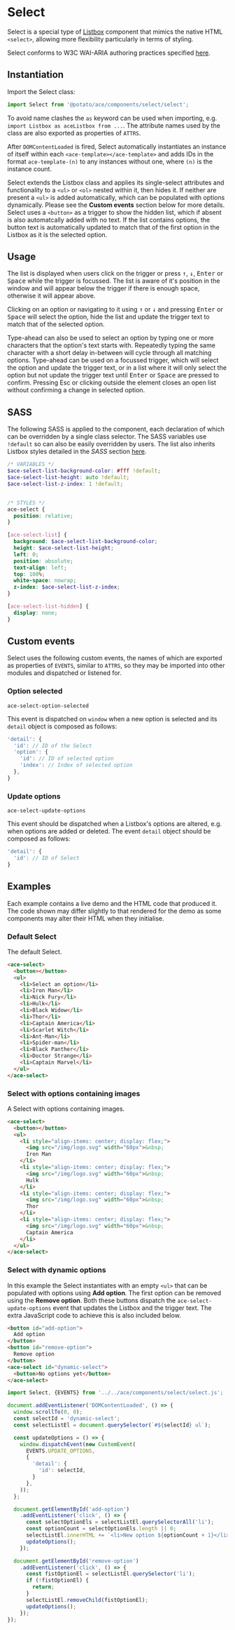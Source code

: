 # Select

Select is a special type of [Listbox](/listbox) component that mimics the native HTML `<select>`, allowing more flexibility particularly in terms of styling.

Select conforms to W3C WAI-ARIA authoring practices specified [here](https://www.w3.org/TR/examples/listbox/listbox-collapsible.html).


## Instantiation

Import the Select class:

```js
import Select from '@potato/ace/components/select/select';
```

To avoid name clashes the `as` keyword can be used when importing, e.g. `import Listbox as aceListbox from ...`. The attribute names used by the class are also exported as properties of `ATTRS`.

After `DOMContentLoaded` is fired, Select automatically instantiates an instance of itself within each `<ace-template></ace-template>` and adds IDs in the format `ace-template-(n)` to any instances without one, where `(n)` is the instance count.

Select extends the Listbox class and applies its single-select attributes and functionality to a `<ul>` or `<ol>` nested within it, then hides it. If neither are present a `<ul>` is added automatically, which can be populated with options dynamically. Please see the **Custom events** section below for more details. Select uses a `<button>` as a trigger to show the hidden list, which if absent is also automatcally added with no text. If the list contains options, the button text is automatically updated to match that of the first option in the Listbox as it is the selected option.


## Usage

The list is displayed when users click on the trigger or press <kbd>&#8593;</kbd>, <kbd>&#8595;</kbd>, <kbd>Enter</kbd> or <kbd>Space</kbd> while the trigger is focussed. The list is aware of it's position in the window and will appear below the trigger if there is enough space, otherwise it will appear above.

Clicking on an option or navigating to it using <kbd>&#8593;</kbd> or <kbd>&#8595;</kbd> and pressing <kbd>Enter</kbd> or <kbd>Space</kbd> will select the option, hide the list and update the trigger text to match that of the selected option.

Type-ahead can also be used to select an option by typing one or more characters that the option's text starts with. Repeatedly typing the same character with a short delay in-between will cycle through all matching options. Type-ahead can be used on a focussed trigger, which will select the option and update the trigger text, or in a list where it will only select the option but not update the trigger text until <kbd>Enter</kbd> or <kbd>Space</kbd> are pressed to confirm. Pressing <kdb>Esc</kbd> or clicking outside the element closes an open list without confirming a change in selected option.


## SASS

The following SASS is applied to the component, each declaration of which can be overridden by a single class selector. The SASS variables use `!default` so can also be easily overridden by users. The list also inherits Listbox styles detailed in the *SASS* section [here](/listbox).

```scss
/* VARIABLES */
$ace-select-list-background-color: #fff !default;
$ace-select-list-height: auto !default;
$ace-select-list-z-index: 1 !default;


/* STYLES */
ace-select {
  position: relative;
}

[ace-select-list] {
  background: $ace-select-list-background-color;
  height: $ace-select-list-height;
  left: 0;
  position: absolute;
  text-align: left;
  top: 100%;
  white-space: nowrap;
  z-index: $ace-select-list-z-index;
}

[ace-select-list-hidden] {
  display: none;
}
```


## Custom events

Select uses the following custom events, the names of which are exported as properties of `EVENTS`, similar to `ATTRS`, so they may be imported into other modules and dispatched or listened for.


### Option selected

`ace-select-option-selected`

This event is dispatched on `window` when a new option is selected and its `detail` object is composed as follows:

```js
'detail': {
  'id': // ID of the Select
  'option': {
    'id': // ID of selected option
    'index': // Index of selected option
  },
}
```


### Update options

`ace-select-update-options`

This event should be dispatched when a Listbox's options are altered, e.g. when options are added or deleted. The event `detail` object should be composed as follows:

```js
'detail': {
  'id': // ID of Select
}
```




## Examples

Each example contains a live demo and the HTML code that produced it. The code shown may differ slightly to that rendered for the demo as some components may alter their HTML when they initialise.


### Default Select

The default Select.

```html
<ace-select>
  <button></button>
  <ul>
    <li>Select an option</li>
    <li>Iron Man</li>
    <li>Nick Fury</li>
    <li>Hulk</li>
    <li>Black Widow</li>
    <li>Thor</li>
    <li>Captain America</li>
    <li>Scarlet Witch</li>
    <li>Ant-Man</li>
    <li>Spider-man</li>
    <li>Black Panther</li>
    <li>Doctor Strange</li>
    <li>Captain Marvel</li>
  </ul>
</ace-select>
```

### Select with options containing images

A Select with options containing images.

```html
<ace-select>
  <button></button>
  <ul>
    <li style="align-items: center; display: flex;">
      <img src="/img/logo.svg" width="60px">&nbsp;
      Iron Man
    </li>
    <li style="align-items: center; display: flex;">
      <img src="/img/logo.svg" width="60px">&nbsp;
      Hulk
    </li>
    <li style="align-items: center; display: flex;">
      <img src="/img/logo.svg" width="60px">&nbsp;
      Thor
    </li>
    <li style="align-items: center; display: flex;">
      <img src="/img/logo.svg" width="60px">&nbsp;
      Captain America
    </li>
  </ul>
</ace-select>
```


### Select with dynamic options

In this example the Select instantiates with an empty `<ul>` that can be populated with options using **Add option**. The first option can be removed using the **Remove option**. Both these buttons dispatch the `ace-select-update-options` event that updates the Listbox and the trigger text. The extra JavaScript code to achieve this is also included below.

```html
<button id="add-option">
  Add option
</button>
<button id="remove-option">
  Remove option
</button>
<ace-select id="dynamic-select">
  <button>No options yet</button>
</ace-select>
```

```js
import Select, {EVENTS} from '../../ace/components/select/select.js';

document.addEventListener('DOMContentLoaded', () => {
  window.scrollTo(0, 0);
  const selectId = 'dynamic-select';
  const selectListEl = document.querySelector(`#${selectId} ul`);

  const updateOptions = () => {
    window.dispatchEvent(new CustomEvent(
      EVENTS.UPDATE_OPTIONS,
      {
        'detail': {
          'id': selectId,
        }
      },
    ));
  };

  document.getElementById('add-option')
    .addEventListener('click', () => {
      const selectOptionEls = selectListEl.querySelectorAll('li');
      const optionCount = selectOptionEls.length || 0;
      selectListEl.innerHTML += `<li>New option ${optionCount + 1}</li>`;
      updateOptions();
    });

  document.getElementById('remove-option')
    .addEventListener('click', () => {
      const fistOptionEl = selectListEl.querySelector('li');
      if (!fistOptionEl) {
        return;
      }
      selectListEl.removeChild(fistOptionEl);
      updateOptions();
    });
});
```
